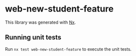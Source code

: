 # web-new-student-feature

This library was generated with [Nx](https://nx.dev).

## Running unit tests

Run `nx test web-new-student-feature` to execute the unit tests.
